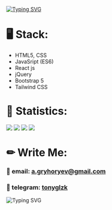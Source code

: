 
[![Typing SVG](https://readme-typing-svg.herokuapp.com?font=Marhey&size=26&duration=3000&pause=3000&color=5EFF09&background=1c1917&center=true&vCenter=true&width=600px&lines=I'm+Web+FrontEnd+Developer;and+I'm+looking+for+a+job)](https://git.io/typing-svg)

# 🖥 Stack:
- HTML5, CSS
- JavaSript (ES6)
- React js
- jQuery
- Bootstrap 5
- Tailwind CSS

# 📄 Statistics:
![](https://github-readme-streak-stats.herokuapp.com/?user=Okylistik&stroke=ffffff&background=1c1917&ring=4f7f35&fire=5EFF09&currStreakNum=ffffff&currStreakLabel=4f7f35&sideNums=ffffff&sideLabels=4f7f35&dates=5EFF09)
![](https://github-readme-stats.vercel.app/api?username=Okylistik&show_icons=true&hide=&count_private=true&title_color=5EFF09&text_color=4f7f35&icon_color=5EFF09&bg_color=1c1917&show_icons=true)
![](https://github-readme-stats.vercel.app/api/top-langs/?username=Okylistik&show_icons=true&hide=true&count_private=true&title_color=5EFF09&text_color=4f7f35&icon_color=4f7f35&bg_color=1c1917&show_icons=true)
![](https://activity-graph.herokuapp.com/graph?username=Okylistik&bg_color=1c1917&color=5EFF09&line=5EFF09&point=ffffff&area_color=5EFF09&area=true&custom_title=GitHub%20Commits%20Graph)

# ✏ Write Me:
### 📧 email: [a.gryhoryev@gmail.com](mailto:a.gryhoryev@email.com)
### 📲 telegram: [tonyglzk](https://t.me/tonyglzk)

![Typing SVG](https://kounter.tk/badge/Okylistik)
